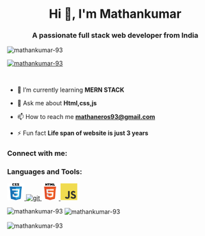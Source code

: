 <h1 align="center">Hi 👋, I'm Mathankumar</h1>
<h3 align="center">A passionate full stack web developer from India</h3>

<p align="left"> <img src="https://komarev.com/ghpvc/?username=mathankumar-93&label=Profile%20views&color=0e75b6&style=flat" alt="mathankumar-93" /> </p>

<p align="left"> <a href="https://github.com/ryo-ma/github-profile-trophy"><img src="https://github-profile-trophy.vercel.app/?username=mathankumar-93" alt="mathankumar-93" /></a> </p>

<p align="left"> <a href="https://twitter.com/" target="blank"><img src="https://img.shields.io/twitter/follow/?logo=twitter&style=for-the-badge" alt="" /></a> </p>

- 🌱 I’m currently learning **MERN STACK**

- 💬 Ask me about **Html,css,js**

- 📫 How to reach me **mathaneros93@gmail.com**

- ⚡ Fun fact **Life span of website is just 3 years**

<h3 align="left">Connect with me:</h3>
<p align="left">
</p>

<h3 align="left">Languages and Tools:</h3>
<p align="left"> <a href="https://www.w3schools.com/css/" target="_blank" rel="noreferrer"> <img src="https://raw.githubusercontent.com/devicons/devicon/master/icons/css3/css3-original-wordmark.svg" alt="css3" width="40" height="40"/> </a> <a href="https://git-scm.com/" target="_blank" rel="noreferrer"> <img src="https://www.vectorlogo.zone/logos/git-scm/git-scm-icon.svg" alt="git" width="40" height="40"/> </a> <a href="https://www.w3.org/html/" target="_blank" rel="noreferrer"> <img src="https://raw.githubusercontent.com/devicons/devicon/master/icons/html5/html5-original-wordmark.svg" alt="html5" width="40" height="40"/> </a> <a href="https://developer.mozilla.org/en-US/docs/Web/JavaScript" target="_blank" rel="noreferrer"> <img src="https://raw.githubusercontent.com/devicons/devicon/master/icons/javascript/javascript-original.svg" alt="javascript" width="40" height="40"/> </a> </p>

<p><img align="left" src="https://github-readme-stats.vercel.app/api/top-langs?username=mathankumar-93&show_icons=true&locale=en&layout=compact" alt="mathankumar-93" /></p>

<p>&nbsp;<img align="center" src="https://github-readme-stats.vercel.app/api?username=mathankumar-93&show_icons=true&locale=en" alt="mathankumar-93" /></p>

<p><img align="center" src="https://github-readme-streak-stats.herokuapp.com/?user=mathankumar-93&" alt="mathankumar-93" /></p>
